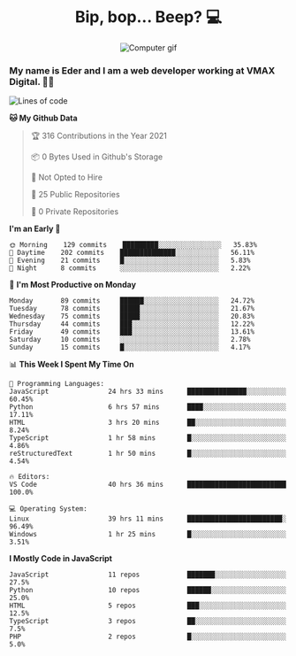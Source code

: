 <h1 align="center">Bip, bop... Beep? 💻</h1>

<div align="center">
  <img src="https://digitalsynopsis.com/wp-content/uploads/2016/07/3d-isometric-animations-90s-electronic-items-kaypro.gif" alt="Computer gif" />
</div>

### My name is Eder and I am a web developer working at **VMAX Digital**. 👋😺

<!--START_SECTION:waka-->
![Lines of code](https://img.shields.io/badge/From%20Hello%20World%20I%27ve%20Written-167987%20lines%20of%20code-blue)

**🐱 My Github Data** 

> 🏆 316 Contributions in the Year 2021
 > 
> 📦 0 Bytes Used in Github's Storage 
 > 
> 🚫 Not Opted to Hire
 > 
> 📜 25 Public Repositories 
 > 
> 🔑 0 Private Repositories  
 > 
**I'm an Early 🐤** 

```text
🌞 Morning    129 commits    █████████░░░░░░░░░░░░░░░░   35.83% 
🌆 Daytime    202 commits    ██████████████░░░░░░░░░░░   56.11% 
🌃 Evening    21 commits     █░░░░░░░░░░░░░░░░░░░░░░░░   5.83% 
🌙 Night      8 commits      ░░░░░░░░░░░░░░░░░░░░░░░░░   2.22%

```
📅 **I'm Most Productive on Monday** 

```text
Monday       89 commits     ██████░░░░░░░░░░░░░░░░░░░   24.72% 
Tuesday      78 commits     █████░░░░░░░░░░░░░░░░░░░░   21.67% 
Wednesday    75 commits     █████░░░░░░░░░░░░░░░░░░░░   20.83% 
Thursday     44 commits     ███░░░░░░░░░░░░░░░░░░░░░░   12.22% 
Friday       49 commits     ███░░░░░░░░░░░░░░░░░░░░░░   13.61% 
Saturday     10 commits     ░░░░░░░░░░░░░░░░░░░░░░░░░   2.78% 
Sunday       15 commits     █░░░░░░░░░░░░░░░░░░░░░░░░   4.17%

```


📊 **This Week I Spent My Time On** 

```text
💬 Programming Languages: 
JavaScript               24 hrs 33 mins      ███████████████░░░░░░░░░░   60.45% 
Python                   6 hrs 57 mins       ████░░░░░░░░░░░░░░░░░░░░░   17.11% 
HTML                     3 hrs 20 mins       ██░░░░░░░░░░░░░░░░░░░░░░░   8.24% 
TypeScript               1 hr 58 mins        █░░░░░░░░░░░░░░░░░░░░░░░░   4.86% 
reStructuredText         1 hr 50 mins        █░░░░░░░░░░░░░░░░░░░░░░░░   4.54%

🔥 Editors: 
VS Code                  40 hrs 36 mins      █████████████████████████   100.0%

💻 Operating System: 
Linux                    39 hrs 11 mins      ████████████████████████░   96.49% 
Windows                  1 hr 25 mins        █░░░░░░░░░░░░░░░░░░░░░░░░   3.51%

```

**I Mostly Code in JavaScript** 

```text
JavaScript               11 repos            ███████░░░░░░░░░░░░░░░░░░   27.5% 
Python                   10 repos            ██████░░░░░░░░░░░░░░░░░░░   25.0% 
HTML                     5 repos             ███░░░░░░░░░░░░░░░░░░░░░░   12.5% 
TypeScript               3 repos             ██░░░░░░░░░░░░░░░░░░░░░░░   7.5% 
PHP                      2 repos             █░░░░░░░░░░░░░░░░░░░░░░░░   5.0%

```



<!--END_SECTION:waka-->
